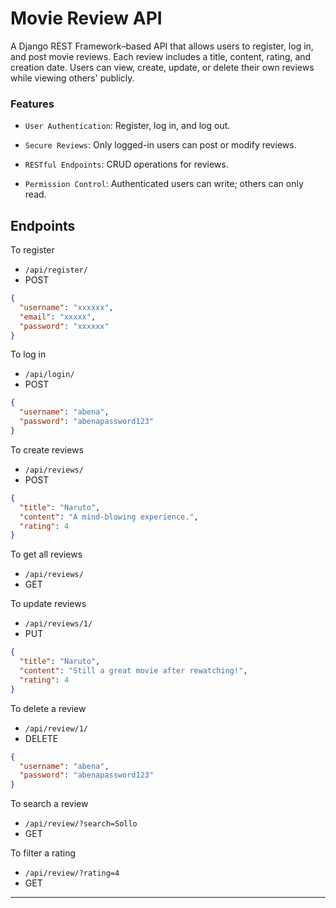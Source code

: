 # Movie Review API

A Django REST Framework–based API that allows users to register, log in, and post movie reviews.
Each review includes a title, content, rating, and creation date.
Users can view, create, update, or delete their own reviews while viewing others' publicly.

### Features 
- `User Authentication`: Register, log in, and log out.

- `Secure Reviews`: Only logged-in users can post or modify reviews.

- `RESTful Endpoints`: CRUD operations for reviews.

- `Permission Control`: Authenticated users can write; others can only read.

## Endpoints
To register
- `/api/register/` 
- POST
```json
{
  "username": "xxxxxx",
  "email": "xxxxx",
  "password": "xxxxxx"
}
```
To log in 
- `/api/login/`
- POST
```json
{
  "username": "abena",
  "password": "abenapassword123"
}
```
To create reviews
- `/api/reviews/`
- POST
```json
{
  "title": "Naruto",
  "content": "A mind-blowing experience.",
  "rating": 4
}
```
To get all reviews
- `/api/reviews/`
- GET

To update reviews 
- `/api/reviews/1/`
- PUT
```json
{
  "title": "Naruto",
  "content": "Still a great movie after rewatching!",
  "rating": 4
}
```
To delete a review 
- `/api/review/1/`
- DELETE
```json
{
  "username": "abena",
  "password": "abenapassword123"
}
```

To search a review 
- `/api/review/?search=Sollo`
- GET

To filter a rating 
- `/api/review/?rating=4`
- GET

---
